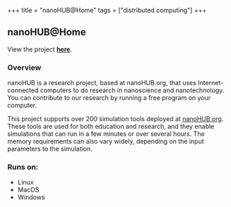 +++
title = "nanoHUB@Home"
tags = ["distributed computing"]
+++

## nanoHUB@Home

View the project [**here**](https://boinc.nanohub.org/nanoHUB_at_home/).

### Overview

nanoHUB is a research project, based at nanoHUB.org, that uses Internet-connected computers to do research in nanoscience and nanotechnology. You can contribute to our research by running a free program on your computer.

This project supports over 200 simulation tools deployed at [nanoHUB.org](https://nanohub.org/). These tools are used for both education and research, and they enable simulations that can run in a few minutes or over several hours. The memory requirements can also vary widely, depending on the input parameters to the simulation.  

### Runs on:
- Linux
- MacOS
- Windows
